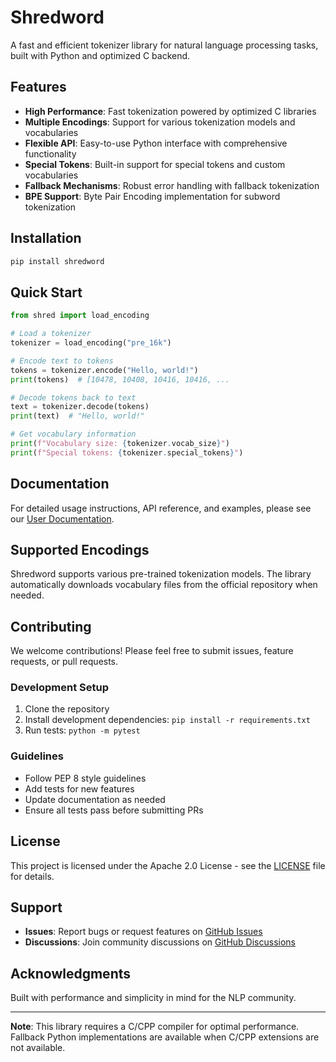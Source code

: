 # Shredword

A fast and efficient tokenizer library for natural language processing tasks, built with Python and optimized C backend.

## Features

- **High Performance**: Fast tokenization powered by optimized C libraries
- **Multiple Encodings**: Support for various tokenization models and vocabularies
- **Flexible API**: Easy-to-use Python interface with comprehensive functionality
- **Special Tokens**: Built-in support for special tokens and custom vocabularies
- **Fallback Mechanisms**: Robust error handling with fallback tokenization
- **BPE Support**: Byte Pair Encoding implementation for subword tokenization

## Installation

```bash
pip install shredword
```

## Quick Start

```python
from shred import load_encoding

# Load a tokenizer
tokenizer = load_encoding("pre_16k")

# Encode text to tokens
tokens = tokenizer.encode("Hello, world!")
print(tokens)  # [10478, 10408, 10416, 10416, ...

# Decode tokens back to text
text = tokenizer.decode(tokens)
print(text)  # "Hello, world!"

# Get vocabulary information
print(f"Vocabulary size: {tokenizer.vocab_size}")
print(f"Special tokens: {tokenizer.special_tokens}")
```

## Documentation

For detailed usage instructions, API reference, and examples, please see our [User Documentation](https://devsorg.vercel.app/docs/Shredword/User.md).

## Supported Encodings

Shredword supports various pre-trained tokenization models. The library automatically downloads vocabulary files from the official repository when needed.

## Contributing

We welcome contributions! Please feel free to submit issues, feature requests, or pull requests.

### Development Setup

1. Clone the repository
2. Install development dependencies: `pip install -r requirements.txt`
3. Run tests: `python -m pytest`

### Guidelines

- Follow PEP 8 style guidelines
- Add tests for new features
- Update documentation as needed
- Ensure all tests pass before submitting PRs

## License

This project is licensed under the Apache 2.0 License - see the [LICENSE](LICENSE) file for details.

## Support

- **Issues**: Report bugs or request features on [GitHub Issues](https://github.com/delveopers/shredword/issues)
- **Discussions**: Join community discussions on [GitHub Discussions](https://github.com/delveopers/shredword/discussions)

## Acknowledgments

Built with performance and simplicity in mind for the NLP community.

---

**Note**: This library requires a C/CPP compiler for optimal performance. Fallback Python implementations are available when C/CPP extensions are not available.
